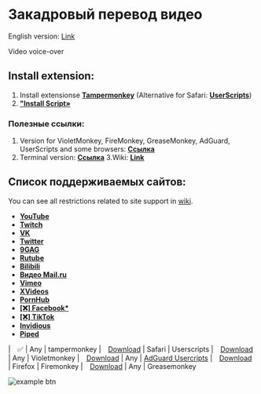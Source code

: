 # Закадровый перевод видео

English version: [Link](https://github.com/ilyhalight/voice-over-translation/blob/master/README-EN.md)

Video voice-over


## Install extension:
1. Install extensionsе **[Tampermonkey](https://www.tampermonkey.net/)** (Alternative for Safari: **[UserScripts](https://apps.apple.com/app/userscripts/id1463298887 )**)
2. **["Install Script»](https://raw.githubusercontent.com/ilyhalight/voice-over-translation/master/dist/vot.user.js)**

### Полезные ссылки:
1. Version for VioletMonkey, FireMonkey, GreaseMonkey, AdGuard, UserScripts and some browsers: **[Ссылка](https://raw.githubusercontent.com/ilyhalight/voice-over-translation1/master/dist/vot-cloudflare.user.js)**
2. Terminal version: **[Ссылка](https://github.com/ilyhalight/voice-over-translation/tree/master/vot-cli)**
3.Wiki: **[Link](https://github.com/ilyhalight/voice-over-translation/wiki)**

## Список поддерживаемых сайтов:
You can see all restrictions related to site support in [wiki](https://github.com/ilyhalight/voice-over-translation/wiki/%5BRU%5D-Supported-sites).
- **[YouTube](https://www.youtube.com)**
- **[Twitch](https://www.twitch.tv)**
- **[VK](https://vk.com)**
- **[Twitter](https://twitter.com/)**
- **[9GAG](https://9gag.com/gag/)**
- **[Rutube](https://rutube.ru/)**
- **[Bilibili](https://bilibili.com/)**
- **[Видео Mail.ru](https://my.mail.ru/video)**
- **[Vimeo](https://vimeo.com/)**
- **[XVideos](https://xvideos.com/)**
- **[PornHub](https://rt.pornhub.com/)**
- **[[❌] Facebook*](https://facebook.com/)**
- **[[❌] TikTok](https://tiktok.com/)**
- **[Invidious](https://yewtu.be)**
- **[Piped](https://piped.video)**


| ⠀✅ | Any |  tampermonkey
| ⠀[Download](https://raw.githubusercontent.com/ilyhalight/voice-over-translation/master/dist/vot-cloudflare.user.js) | Safari | Userscripts
| ⠀[Download](https://raw.githubusercontent.com/ilyhalight/voice-over-translation/master/dist/vot-cloudflare.user.js) | Any | Violetmonkey 
| ⠀[Download](https://raw.githubusercontent.com/ilyhalight/voice-over-translation/master/dist/vot-cloudflare.user.js) | Any | [AdGuard Usercripts](https://kb.adguard.com/en/general/userscripts#supported-apps)
| ⠀[Download](https://raw.githubusercontent.com/ilyhalight/voice-over-translation/master/dist/vot-cloudflare.user.js) | Firefox | Firemonkey
| ⠀[Download](https://raw.githubusercontent.com/ilyhalight/voice-over-translation/master/dist/vot-cloudflare.user.js) | Any | Greasemonkey

![example btn](https://github.com/ilyhalight/voice-over-translation/blob/master/img/example.jpg "btn")

